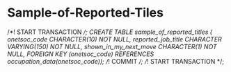 # Sample-of-Reported-Tiles
/*! START TRANSACTION */;
CREATE TABLE sample_of_reported_titles (
  onetsoc_code CHARACTER(10) NOT NULL,
  reported_job_title CHARACTER VARYING(150) NOT NULL,
  shown_in_my_next_move CHARACTER(1) NOT NULL,
  FOREIGN KEY (onetsoc_code) REFERENCES occupation_data(onetsoc_code));
/*! COMMIT */;
/*! START TRANSACTION */;
